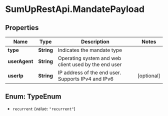 # SumUpRestApi.MandatePayload

## Properties
Name | Type | Description | Notes
------------ | ------------- | ------------- | -------------
**type** | **String** | Indicates the mandate type | 
**userAgent** | **String** | Operating system and web client used by the end user | 
**userIp** | **String** | IP address of the end user. Supports IPv4 and IPv6 | [optional] 

<a name="TypeEnum"></a>
## Enum: TypeEnum

* `recurrent` (value: `"recurrent"`)

